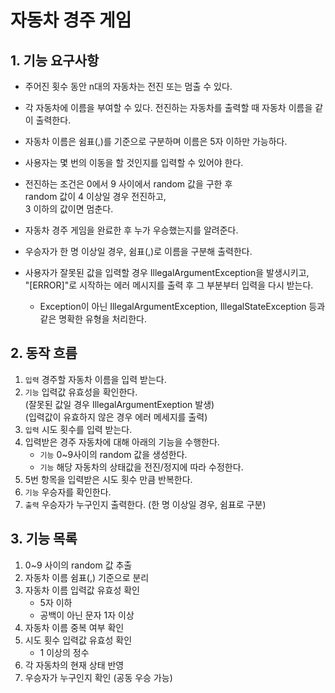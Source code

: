 # 자동차 경주 게임

## 1. 기능 요구사항

* 주어진 횟수 동안 n대의 자동차는 전진 또는 멈출 수 있다.


* 각 자동차에 이름을 부여할 수 있다. 전진하는 자동차를 출력할 때 자동차 이름을 같이 출력한다.


* 자동차 이름은 쉼표(,)를 기준으로 구분하며 이름은 5자 이하만 가능하다.


* 사용자는 몇 번의 이동을 할 것인지를 입력할 수 있어야 한다.


* 전진하는 조건은 0에서 9 사이에서 random 값을 구한 후
  <br>random 값이 4 이상일 경우 전진하고,
  <br>3 이하의 값이면 멈춘다.


* 자동차 경주 게임을 완료한 후 누가 우승했는지를 알려준다.


* 우승자가 한 명 이상일 경우, 쉼표(,)로 이름을 구분해 출력한다.


* 사용자가 잘못된 값을 입력할 경우 IllegalArgumentException을 발생시키고,
  <br>"[ERROR]"로 시작하는 에러 메시지를 출력 후 그 부분부터 입력을 다시 받는다.
    * Exception이 아닌 IllegalArgumentException, IllegalStateException 등과 같은 명확한 유형을 처리한다.


## 2. 동작 흐름

1. `입력` 경주할 자동차 이름을 입력 받는다.
2. `기능` 입력값 유효성을 확인한다.
    <br>(잘못된 값일 경우 IllegalArgumentExeption 발생)
    <br>(입력값이 유효하지 않은 경우 에러 메세지를 출력)
3. `입력` 시도 횟수를 입력 받는다.
4. 입력받은 경주 자동차에 대해 아래의 기능을 수행한다.
    - `기능` 0~9사이의 random 값을 생성한다.
    - `기능` 해당 자동차의 상태값을 전진/정지에 따라 수정한다.
5. 5번 항목을 입력받은 시도 횟수 만큼 반복한다.
6. `기능` 우승자를 확인한다.
7. `출력` 우승자가 누구인지 출력한다. (한 명 이상일 경우, 쉼표로 구분)


## 3. 기능 목록

1. 0~9 사이의 random 값 추출
2. 자동차 이름 쉼표(,) 기준으로 분리
3. 자동차 이름 입력값 유효성 확인
    - 5자 이하
    - 공백이 아닌 문자 1자 이상
4. 자동차 이름 중복 여부 확인
5. 시도 횟수 입력값 유효성 확인
    - 1 이상의 정수
6. 각 자동차의 현재 상태 반영
7. 우승자가 누구인지 확인 (공동 우승 가능)
